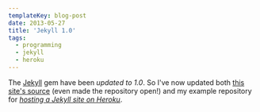 ```yaml
---
templateKey: blog-post
date: 2013-05-27
title: 'Jekyll 1.0'
tags:
  - programming
  - jekyll
  - heroku
---
```


The [Jekyll](http://jekyllrb.com) gem have been _updated to 1.0_. So I've now updated both [this site's source](https://github.com/himynameisjonas/jonas.brusman.se) (even made the repository open!) and my example repository for [_hosting a Jekyll site on Heroku_](/2012/07/22/jekyll-heroku-unicorn).
